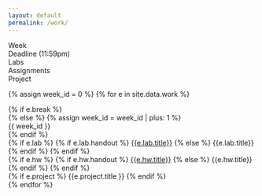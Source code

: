 ```yaml
---
layout: default
permalink: /work/
---
```


<div class="week hrow">
    <div class="week_id">Week</div>
    <div class="date">Deadline (11:59pm)</div>
    <div class="lab">Labs</div>
    <div class="hw">Assignments</div>
    <div class="project">Project</div>
</div>

{% assign week_id = 0 %}
{% for e in site.data.work %}
<div class="week {% cycle "odd", "even" %}">
    {% if e.break %}
        <div class="week_id"></div>
    {% else %}
        {% assign week_id = week_id | plus: 1 %}
        <div class="week_id">{{ week_id }}</div>
    {% endif %}
    <div class="date"></div>
    <div class="lab">
        {% if e.lab %}
             {% if e.lab.handout %}
                 <a href="{{e.lab.handout}}">{{e.lab.title}}</a>
             {% else %}
                 {{e.lab.title}}
              {% endif %}
        {% endif %}
    </div>
    <div class="hw">
        {% if e.hw %}
            {% if e.hw.handout %}
                <a href="{{e.hw.handout}}">{{e.hw.title}}</a>
            {% else %}
                {{e.hw.title}}
             {% endif %}
         {% endif %}
    </div>
    <div class="project">
        {% if e.project %}
            {{e.project.title }}
         {% endif %}
    </div>
</div>
{% endfor %}

<script type="text/javascript">
   make_schedule({{site.data.settings.first}},7,6);
</script>
   

